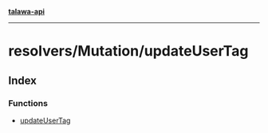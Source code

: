 [**talawa-api**](../../../README.md)

***

# resolvers/Mutation/updateUserTag

## Index

### Functions

- [updateUserTag](functions/updateUserTag.md)
